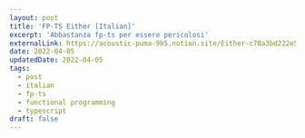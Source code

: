 ```yaml
---
layout: post
title: 'FP-TS Either [Italian]'
excerpt: 'Abbastanza fp-ts per essere pericolosi'
externalLink: https://acoustic-puma-9b5.notion.site/Either-c70a3bd222e543dbb8957ffcbaf7d3f3
date: 2022-04-05
updatedDate: 2022-04-05
tags:
  - post
  - italian
  - fp-ts
  - functional programming
  - typescript
draft: false
---
```

